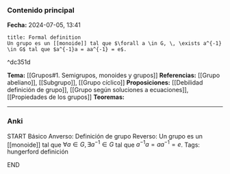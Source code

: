 ### Contenido principal

**Fecha:** 2024-07-05, 13:41

```ad-formal
title: Formal definition
Un grupo es un [[monoide]] tal que $\forall a \in G, \, \exists a^{-1} \in G$ tal que $a^{-1}a = aa^{-1} = e$.
```

^dc351d

**Tema:** [[Grupos#1. Semigrupos, monoides y grupos]]
**Referencias:** [[Grupo abeliano]], [[Subgrupo]], [[Grupo cíclico]]
**Proposiciones:** [[Debilidad definición de grupo]], [[Grupo según soluciones a ecuaciones]], [[Propiedades de los grupos]]
**Teoremas:**

---
### Anki

START
Básico
Anverso: Definición de grupo
Reverso: Un grupo es un [[monoide]] tal que $\forall a \in G, \, \exists a^{-1} \in G$ tal que $a^{-1}a = aa^{-1} = e$.
Tags: hungerford definición
<!--ID: 1721211803003-->
END